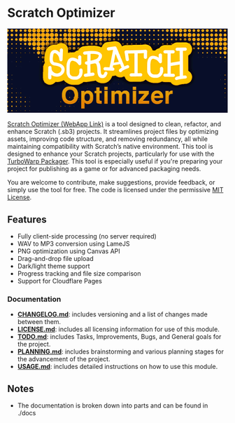 # Scratch Optimizer
![Scratch Optimizer Banner Image](./public/img/banner.png)

<a href="https://scratch-optimizer.cyopsys.com" target="_blank">Scratch Optimizer (WebApp Link)</a>
is a tool designed to clean, refactor, and enhance Scratch (.sb3) projects. It streamlines 
project files by optimizing assets, improving code structure, and removing redundancy, all 
while maintaining compatibility with Scratch’s native environment. This tool is designed to 
enhance your Scratch projects, particularly for use with the 
<a href="https://packager.turbowarp.org" target="_blank">TurboWarp Packager</a>. 
This tool is especially useful if you're preparing your project for publishing as a game 
or for advanced packaging needs.

You are welcome to contribute, make suggestions, provide feedback, or simply use the tool for free. 
The code is licensed under the permissive [MIT License](https://mit-license.org).

## Features
* Fully client-side processing (no server required)
* WAV to MP3 conversion using LameJS
* PNG optimization using Canvas API
* Drag-and-drop file upload
* Dark/light theme support
* Progress tracking and file size comparison
* Support for Cloudflare Pages

### Documentation
* [**CHANGELOG.md**](https://github.com/aliasfoxkde/scratch-optimizer/blob/main/docs/CHANGELOG.md): includes 
  versioning and a list of changes made between them.
* [**LICENSE.md**](https://github.com/aliasfoxkde/scratch-optimizer/blob/main/docs/LICENSE.md): includes all 
  licensing information for use of this module.
* [**TODO.md**](https://github.com/aliasfoxkde/scratch-optimizer/blob/main/docs/PLANNING.md): includes Tasks, 
  Improvements, Bugs, and General goals for the project.
* [**PLANNING.md**](https://github.com/aliasfoxkde/scratch-optimizer/blob/main/docs/PLANNING.md): includes 
  brainstorming and various planning stages for the advancement of the project.
* [**USAGE.md**](https://github.com/aliasfoxkde/py7zip/blob/main/docs/USAGE.md): includes detailed instructions on 
  how to use this module.

## Notes
* The documentation is broken down into parts and can be found in ./docs
